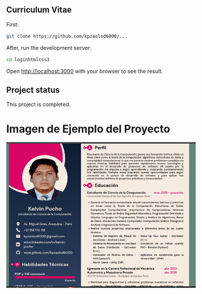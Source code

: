 ## Curriculum Vitae

First:
```bash
git clone https://github.com/kpzaolod6000/...

```
After, run the development server:

```bash
cd loginhtmlcss3
```

Open [http://localhost:3000](http://localhost:3000) with your browser to see the result.

## Project status

This project is completed. 

# Imagen de Ejemplo del Proyecto

![img](./assets/imgs/img1.png)